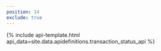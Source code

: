 ```yaml
---
position: 14
exclude: true
---
```

{% include api-template.html api_data=site.data.apidefinitions.transaction_status_api %}
